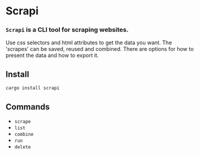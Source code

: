 # Scrapi

### `Scrapi` is a CLI tool for scraping websites.

Use css selectors and html attributes to get the data you want. The 'scrapes' can be saved, reused and combined. There are options for how to present the data and how to export it.

## Install

```bash
cargo install scrapi
```

## Commands

* `scrape`
* `list`
* `combine`
* `run`
* `delete`